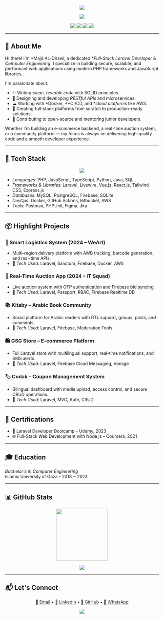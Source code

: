 <p align="center">
  <img src="https://capsule-render.vercel.app/api?type=waving&color=F97316&height=200&section=header&text=Majd%20AL-Dirawi&fontSize=45&fontColor=ffffff&animation=twinkling" />
</p>

<p align="center">
  <img src="https://readme-typing-svg.demolab.com?font=Fira+Code&weight=500&size=22&pause=1000&color=F97316&center=true&vCenter=true&width=450&lines=Full-Stack+Laravel+Developer;API+Specialist+%7C+Backend+Engineer;Open+Source+Contributor+%7C+4%2B+Years+Experience" />
</p>


<p align="center">
  <a href="mailto:majderawi@gmail.com"><img src="https://img.shields.io/badge/Email-majderawi@gmail.com-orange?style=flat-square&logo=gmail"></a>
  <a href="https://linkedin.com/in/majd-derawi-50b71627b"><img src="https://img.shields.io/badge/LinkedIn-MajdDerawi-blue?style=flat-square&logo=linkedin"></a>
  <a href="https://github.com/majd70"><img src="https://img.shields.io/badge/GitHub-majd70-lightgray?style=flat-square&logo=github"></a>
  <a href="https://wa.me/972595276896"><img src="https://img.shields.io/badge/WhatsApp-Message-green?style=flat-square&logo=whatsapp"></a>
</p>

---

## 🧠 About Me

Hi there! I'm *Majd AL-Dirawi, a dedicated **Full-Stack Laravel Developer* & *Computer Engineering*. I specialize in building secure, scalable, and performant web applications using modern PHP frameworks and JavaScript libraries.

I'm passionate about:

- ✨ Writing *clean, testable code* with SOLID principles.
- 🚀 Designing and developing *RESTful APIs* and microservices.
- ☁ Working with *Docker, **CI/CD, and **cloud platforms* like AWS.
- 📱 Creating full-stack platforms from scratch to production-ready solutions.
- 🤝 Contributing to open-source and mentoring junior developers.

Whether I'm building an e-commerce backend, a real-time auction system, or a community platform — my focus is always on delivering high-quality code and a smooth developer experience.

---

## 🚀 Tech Stack

<p align="center">
  <img src="https://skillicons.dev/icons?i=php,laravel,docker,mysql,aws,js,vue,react,nodejs,ts,java,py&perline=8" />
</p>

- *Languages:* PHP, JavaScript, TypeScript, Python, Java, SQL  
- *Frameworks & Libraries:* Laravel, Livewire, Vue.js, React.js, Tailwind CSS, Express.js  
- *Databases:* MySQL, PostgreSQL, Firebase, SQLite  
- *DevOps:* Docker, GitHub Actions, Bitbucket, AWS  
- *Tools:* Postman, PHPUnit, Figma, Jira

---

## 📦 Highlight Projects

### 🚚 Smart Logistics System (2024 – WeArt)
- Multi-region delivery platform with AWB tracking, barcode generation, and real-time APIs.
- 🔧 *Tech Used:* Laravel, Sanctum, Firebase, Docker, AWS

### 🐎 Real-Time Auction App (2024 – IT Squad)
- Live auction system with OTP authentication and Firebase bid syncing.
- 🔧 *Tech Used:* Laravel, Passport, RBAC, Firebase Realtime DB

### 📚 Kitaby – Arabic Book Community
- Social platform for Arabic readers with RTL support, groups, posts, and comments.
- 🔧 *Tech Used:* Laravel, Firebase, Moderation Tools

### 🛍 GSG Store – E-commerce Platform
- Full Laravel store with multilingual support, real-time notifications, and SMS alerts.
- 🔧 *Tech Used:* Laravel, Firebase Cloud Messaging, Vonage

### 🏷 Codak – Coupon Management System
- Bilingual dashboard with media upload, access control, and secure CRUD operations.
- 🔧 *Tech Used:* Laravel, MVC, Auth, CRUD

---

## 🧾 Certifications

- 🧪 Laravel Developer Bootcamp – Udemy, 2023  
- 🌐 Full-Stack Web Development with Node.js – Coursera, 2021

---

## 🎓 Education

*Bachelor's in Computer Engineering*  
Islamic University of Gaza – 2018 ~ 2023

---

## 📊 GitHub Stats

<p align="center">
  <img src="https://streak-stats.demolab.com?user=majd70&theme=radical&hide_border=false" height="170" />
</p>



<p align="center">
  <img src="https://github-profile-summary-cards.vercel.app/api/cards/profile-details?username=majd70&theme=tokyonight" />
</p>


---

## 📬 Let's Connect

<p align="center">
  <a href="mailto:majderawi@gmail.com">📩 Email</a> • 
  <a href="https://linkedin.com/in/majd-derawi-50b71627b">🔗 LinkedIn</a> • 
  <a href="https://github.com/majd70">🐙 GitHub</a> • 
  <a href="https://wa.me/972595276896">💬 WhatsApp</a>
</p>

<p align="center">
  <img src="https://capsule-render.vercel.app/api?type=waving&color=0:F97316,100:F59E0B&height=120&section=footer" />
</p>
